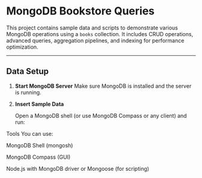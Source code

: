 # MongoDB Bookstore Queries

This project contains sample data and scripts to demonstrate various MongoDB operations using a `books` collection. It includes CRUD operations, advanced queries, aggregation pipelines, and indexing for performance optimization.

---

## Data Setup

1. **Start MongoDB Server**
   Make sure MongoDB is installed and the server is running.

2. **Insert Sample Data**

   Open a MongoDB shell (or use MongoDB Compass or any client) and run:

Tools
You can use:

MongoDB Shell (mongosh)

MongoDB Compass (GUI)

Node.js with MongoDB driver or Mongoose (for scripting)
